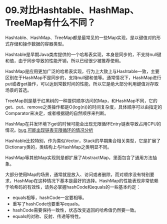 # 09.对比Hashtable、HashMap、TreeMap有什么不同？

Hashtable、HashMap、TreeMap都是最常见的一些Map实现，是以键值对的形式存储和操作数据的容器类型。

Hashtable是早期Java类库提供的一个哈希表实现，本身是同步的，不支持null键和值，由于同步导致的性能开销，所以已经很少被推荐使用。

HashMap是应用更加广泛的哈希表实现，行为上大致上与Hashtable一致，主要区别在于HashMap不是同步的，支持null键和值等。通常情况下，HashMap进行put或者get操作，可以达到常数时间的性能，所以它是绝大部分利用键值对存取场景的首选。

TreeMap则是基于红黑树的一种提供顺序访问的Map，和HashMap不同，它的get、put、remove之类操作都是O(log(n))的时间复杂度，具体顺序可以由指定的Comparator来决定，或者根据键的自然顺序来判断。

HashMap在并发环境下get的时候可能会出现无限循环Entry链表导致占用CPU的情况。[bug](https://bugs.java.com/bugdatabase/view_bug.do?bug_id=6423457),[可能出现链表无限循环的情况分析](https://mailinator.blogspot.com/2009/06/beautiful-race-condition.html)

Hashtable比较特别，作为类似Vector，Stack的早期集合相关类型，它是扩展了Dictionary类的，类结构上与HashMap之类明显不同。

HashMap等其他Map实现则是都扩展了AbstractMap，里面包含了通用方法抽象。

大部分使用Map的场景，通常就是放入、访问或者删除，而对顺序没有特别要求，HashMap在这种情况下基本是最好的选择。HashMap的性能表现非常依赖于哈希码的有效性，请务必掌握hashCode和equals的一些基本约定：

+ equals相等，hashCode一定要相等。
+ 重写了hashCode也要重写equals。
+ hashCode需要保持一致性，状态改变返回的哈希值仍然要一致。
+ equals的对称、反射、传递等特性。
























































